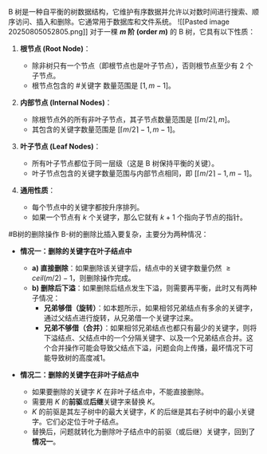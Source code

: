 B 树是一种自平衡的树数据结构，它维护有序数据并允许以对数时间进行搜索、顺序访问、插入和删除。它通常用于数据库和文件系统。
![[Pasted image 20250805052805.png]]
对于一棵 **$m$ 阶 (order $m$)** 的 B 树，它具有以下性质：

1.  **根节点 (Root Node)**：
    *   除非树只有一个节点（即根节点也是叶子节点），否则根节点至少有 2 个子节点。
    *   根节点包含的 #关键字 数量范围是 $[1, m-1]$。

2.  **内部节点 (Internal Nodes)**：
    *   除根节点外的所有非叶子节点，其子节点数量范围是 $[\lceil m/2 \rceil, m]$。
    *   其包含的关键字数量范围是 $[\lceil m/2 \rceil - 1, m-1]$。

3.  **叶子节点 (Leaf Nodes)**：
    *   所有叶子节点都位于同一层级（这是 B 树保持平衡的关键）。
    *   叶子节点包含的关键字数量范围与内部节点相同，即 $[\lceil m/2 \rceil - 1, m-1]$。

4.  **通用性质**：
    *   每个节点中的关键字都按升序排列。
    *   如果一个节点有 $k$ 个关键字，那么它就有 $k+1$ 个指向子节点的指针。

#B树的删除操作 
	B-树的删除比插入要复杂，主要分为两种情况：

*   **情况一：删除的关键字在叶子结点中**
    *   **a) 直接删除**：如果删除该关键字后，结点中的关键字数量仍然 $\ge ceil(m/2) - 1$，则删除操作完成。
    *   **b) 删除后下溢**：如果删除后结点发生下溢，则需要再平衡，此时又有两种子情况：
        *   **兄弟够借（旋转）**：如本题所示，如果相邻兄弟结点有多余的关键字，通过父结点进行旋转，从兄弟借一个关键字过来。
        *   **兄弟不够借（合并）**：如果相邻兄弟结点也都只有最少的关键字，则将下溢结点、父结点中的一个分隔关键字、以及一个兄弟结点合并。这个合并操作可能会导致父结点下溢，问题会向上传播，最坏情况下可能导致树的高度减1。

*   **情况二：删除的关键字在非叶子结点中**
    *   如果要删除的关键字 $K$ 在非叶子结点中，不能直接删除。
    *   需要用 $K$ 的**前驱**或**后继**关键字来替换 $K$。
    *   $K$ 的前驱是其左子树中的最大关键字，$K$ 的后继是其右子树中的最小关键字。它们必定位于叶子结点。
    *   替换后，问题就转化为删除叶子结点中的前驱（或后继）关键字，回到了**情况一**。
